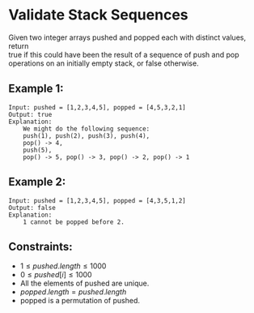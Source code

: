 # Validate Stack Sequences

Given two integer arrays pushed and popped each with distinct values, return  
true if this could have been the result of a sequence of push and pop  
operations on an initially empty stack, or false otherwise.

 

## Example 1:

    Input: pushed = [1,2,3,4,5], popped = [4,5,3,2,1]
    Output: true
    Explanation: 
        We might do the following sequence:
        push(1), push(2), push(3), push(4),
        pop() -> 4,
        push(5),
        pop() -> 5, pop() -> 3, pop() -> 2, pop() -> 1

## Example 2:

    Input: pushed = [1,2,3,4,5], popped = [4,3,5,1,2]
    Output: false
    Explanation: 
        1 cannot be popped before 2.
        
        
        
## Constraints:

* $1 \le pushed.length \le 1000$
* $0 \le pushed[i] \le 1000$
* All the elements of pushed are unique.
* $popped.length = pushed.length$
* popped is a permutation of pushed.

